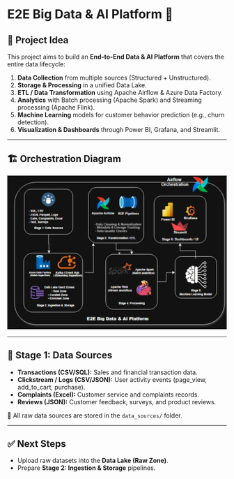 # E2E Big Data & AI Platform 🚀

## 🎯 Project Idea
This project aims to build an **End-to-End Data & AI Platform** that covers the entire data lifecycle:

1. **Data Collection** from multiple sources (Structured + Unstructured).  
2. **Storage & Processing** in a unified Data Lake.  
3. **ETL / Data Transformation** using Apache Airflow & Azure Data Factory.  
4. **Analytics** with Batch processing (Apache Spark) and Streaming processing (Apache Flink).  
5. **Machine Learning** models for customer behavior prediction (e.g., churn detection).  
6. **Visualization & Dashboards** through Power BI, Grafana, and Streamlit.  

---

## 🏗️ Orchestration Diagram
![Orchestration](orchestration.png)

---

## 📂 Stage 1: Data Sources

- **Transactions (CSV/SQL):** Sales and financial transaction data.  
- **Clickstream / Logs (CSV/JSON):** User activity events (page_view, add_to_cart, purchase).  
- **Complaints (Excel):** Customer service and complaints records.  
- **Reviews (JSON):** Customer feedback, surveys, and product reviews.  

📌 All raw data sources are stored in the `data_sources/` folder.  

---

## ✅ Next Steps
- Upload raw datasets into the **Data Lake (Raw Zone)**.  
- Prepare **Stage 2: Ingestion & Storage** pipelines.  
